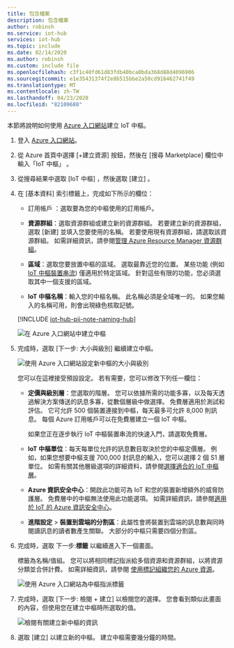 ```yaml
---
title: 包含檔案
description: 包含檔案
author: robinsh
ms.service: iot-hub
services: iot-hub
ms.topic: include
ms.date: 02/14/2020
ms.author: robinsh
ms.custom: include file
ms.openlocfilehash: c3f1c40fd61d83fdb40bca0bda368d88d4096906
ms.sourcegitcommit: e1e35431374f2e8b515bbe2a50cd916462741f49
ms.translationtype: MT
ms.contentlocale: zh-TW
ms.lasthandoff: 04/23/2020
ms.locfileid: "82109680"
---
```

本節將說明如何使用 [Azure 入口網站](https://portal.azure.com)建立 IoT 中樞。

1. 登入 [Azure 入口網站](https://portal.azure.com)。

1. 從 Azure 首頁中選擇 [+建立資源]  按鈕，然後在 [搜尋 Marketplace]  欄位中輸入「IoT 中樞」  。

1. 從搜尋結果中選取 [IoT 中樞]  ，然後選取 [建立]  。

1. 在 [基本資料]  索引標籤上，完成如下所示的欄位：

   - 訂用帳戶  ：選取要為您的中樞使用的訂用帳戶。

   - **資源群組**：選取資源群組或建立新的資源群組。 若要建立新的資源群組，選取 [新建]  並填入您要使用的名稱。 若要使用現有資源群組，請選取該資源群組。 如需詳細資訊，請參閱[管理 Azure Resource Manager 資源群組](/azure/azure-resource-manager/management/manage-resource-groups-portal)。

   - **區域**：選取您要放置中樞的區域。 選取最靠近您的位置。 某些功能 (例如 [IoT 中樞裝置串流](/azure/iot-hub/iot-hub-device-streams-overview)) 僅適用於特定區域。 針對這些有限的功能，您必須選取其中一個支援的區域。

   - **IoT 中樞名稱**：輸入您的中樞名稱。 此名稱必須是全域唯一的。 如果您輸入的名稱可用，則會出現綠色核取記號。

   [!INCLUDE [iot-hub-pii-note-naming-hub](iot-hub-pii-note-naming-hub.md)]

   ![在 Azure 入口網站中建立中樞](./media/iot-hub-include-create-hub/iot-hub-create-screen-basics.png)

1. 完成時，選取 [下一步:  大小與級別] 繼續建立中樞。

   ![使用 Azure 入口網站設定新中樞的大小與級別](./media/iot-hub-include-create-hub/iot-hub-create-screen-size-scale.png)

   您可以在這裡接受預設設定。 若有需要，您可以修改下列任一欄位： 

    - **定價與級別層**：您選取的階層。 您可以依據所需的功能多寡，以及每天透過解決方案傳送的訊息多寡，從數個層級中做選擇。 免費層適用於測試和評估。 它可允許 500 個裝置連接到中樞，每天最多可允許 8,000 則訊息。 每個 Azure 訂用帳戶可以在免費層建立一個 IoT 中樞。 

      如果您正在逐步執行 IoT 中樞裝置串流的快速入門，請選取免費層。

    - **IoT 中樞單位**：每天每單位允許的訊息數目取決於您的中樞定價層。 例如，如果您想要中樞支援 700,000 封訊息的輸入，您可以選擇 2 個 S1 層單位。
    如需有關其他層級選項的詳細資料，請參閱[選擇適合的 IoT 中樞層](/azure/iot-hub/iot-hub-scaling)。

    - **Azure 資訊安全中心**：開啟此功能可為 IoT 和您的裝置新增額外的威脅防護層。 免費層中的中樞無法使用此功能選項。 如需詳細資訊，請參閱[適用於 IoT 的 Azure 資訊安全中心](https://docs.microsoft.com/azure/asc-for-iot/)。

    - **進階設定** > **裝置到雲端的分割區**：此屬性會將裝置到雲端的訊息數與同時閱讀訊息的讀者數產生關聯。 大部分的中樞只需要四個分割區。

1.  完成時，選取 下一步:**標籤** 以繼續進入下一個畫面。

    標籤為名稱/值組。 您可以將相同標記指派給多個資源和資源群組，以將資源分類並合併計費。 如需詳細資訊，請參閱 [使用標記組織您的 Azure 資源](/azure/azure-resource-manager/management/tag-resources)。

    ![使用 Azure 入口網站為中樞指派標籤](./media/iot-hub-include-create-hub/iot-hub-create-tabs.png)

1.  完成時，選取 [下一步:  檢閱 + 建立] 以檢閱您的選擇。 您會看到類似此畫面的內容，但使用您在建立中樞時所選取的值。 

    ![檢閱有關建立新中樞的資訊](./media/iot-hub-include-create-hub/iot-hub-create-review.png)

1.  選取 [建立]  以建立新的中樞。 建立中樞需要幾分鐘的時間。
